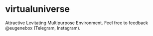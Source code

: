 # virtualuniverse
Attractive Levitating Multipurpose Environment.
Feel free to feedback @eugenebox (Telegram, Instagram).
